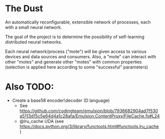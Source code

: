 # The Dust

An automatically reconfigurable, extensible network of processes, each with a small neural network.

The goal of the project is to determine the possibility of self-learning distributed neural networks.

Each neural network/process ("mote") will be given access to various devices and data sources and consumers. Also, a 
"mote" can interact with other "motes" and generate other "motes" with common properties (selection is applied here 
according to some "successful" parameters)

# Also TODO:

- Create a base58 encoder\decoder (D language)
  - See https://github.com/codingteam/emulsion/blob/7936682904ad7f530a5113d15c5e64d4a1c28afa/Emulsion.ContentProxy/FileCache.fs#L24 
  - @lru_cache UDA (see https://docs.python.org/3/library/functools.html#functools.lru_cache) 